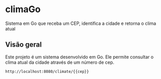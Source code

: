 # climaGo
Sistema em Go que receba um CEP, identifica a cidade e retorna o clima atual

## Visão geral
Este projeto é um sistema desenvolvido em Go. Ele permite consultar o clima atual da cidade através de um número de cep.

```bash
http://localhost:8080/climate/{{cep}}
```


